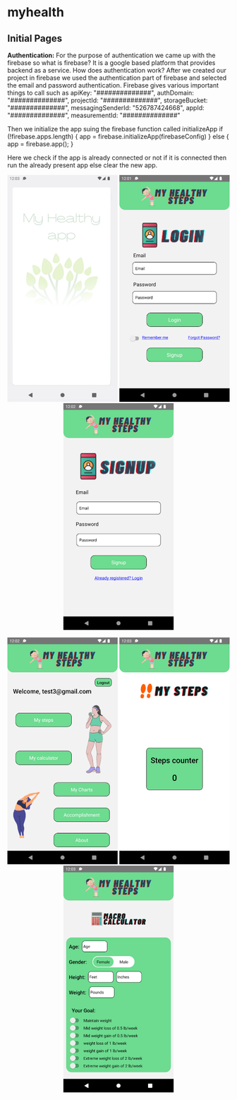 # myhealth
<h2>Initial Pages</h2>
<p><b>Authentication:</b>
For the purpose of authentication we came up with the firebase so what is firebase? It is a google based platform that provides backend as a service. 
How does authentication work?
After we created our project in firebase we used the authentication part of firebase and selected the email and password authentication. Firebase gives various important things to call such as 
apiKey: "##############",
authDomain: "##############",
projectId: "##############",
storageBucket: "##############",
messagingSenderId: "526787424668",
appId: "##############",
measurementId: "##############"

Then we initialize the app suing the firebase function called initializeApp
if (!firebase.apps.length) {
 app = firebase.initializeApp(firebaseConfig)
} else {
 app = firebase.app();
}

Here we check if the app is already connected or not if it is connected then run the already present app else clear the new app.
</p>
<p align='center'>
   <img src="splash.png" width="250" title="Splash page">
  <img src="Login.png" width="250" title="Login page">
  <img src="signup.png" width="250" title="Signup page">
  
 
</p>
<p align='center'>
  <img src="home.png" width="250" title="Home page">
  <img src="steps.png" width="250" title="Step page">
  <img src="macro.png" width="250" title="Macro page">
 
</p>
